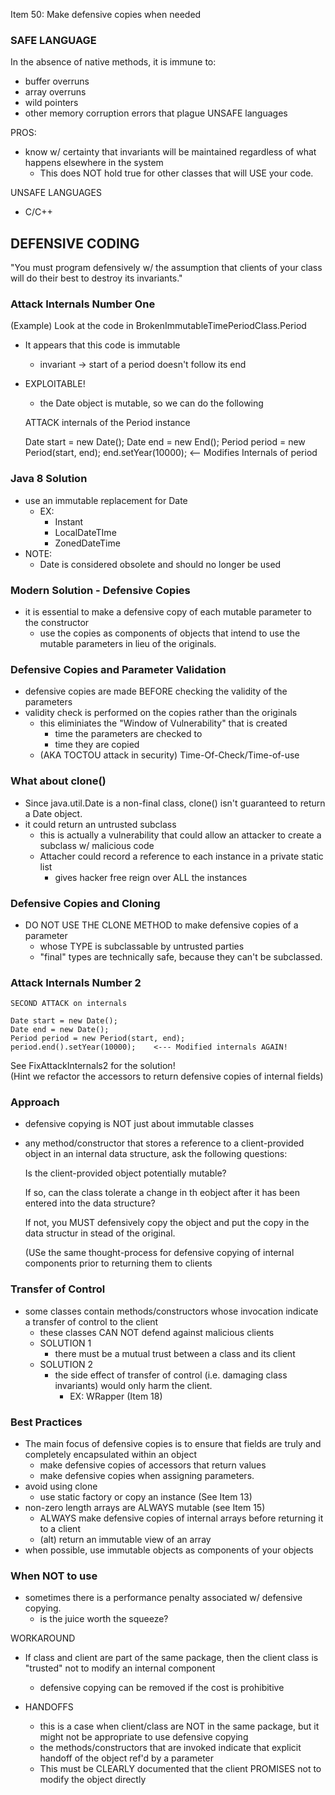 Item 50: Make defensive copies when needed

### SAFE LANGUAGE
In the absence of native methods, it is immune to:
- buffer overruns
- array overruns
- wild pointers
- other memory corruption errors that plague UNSAFE languages

PROS:
- know w/ certainty that invariants will be maintained regardless
of what happens elsewhere in the system
    - This does NOT hold true for other classes that will USE your
    code.

UNSAFE LANGUAGES
- C/C++

## DEFENSIVE CODING
"You must program defensively w/ the assumption that clients of
your class will do their best to destroy its invariants."

### Attack Internals Number One 
(Example) Look at the code in BrokenImmutableTimePeriodClass.Period
- It appears that this code is immutable
    - invariant -> start of a period doesn't follow its end
- EXPLOITABLE!
    - the Date object is mutable, so we can do the following
    
    
    ATTACK internals of the Period instance
    
    Date start = new Date();
    Date end = new End();
    Period period = new Period(start, end);
    end.setYear(10000);     <-- Modifies Internals of period
    
    
### Java 8 Solution
- use an immutable replacement for Date
    - EX:
        - Instant
        - LocalDateTIme
        - ZonedDateTime
- NOTE: 
    - Date is considered obsolete and should no longer be used
    
### Modern Solution - Defensive Copies
- it is essential to make a defensive copy of each mutable parameter to
the constructor
    - use the copies as components of objects that intend to use
    the mutable parameters in lieu of the originals.
    
### Defensive Copies and Parameter Validation
- defensive copies are made BEFORE checking the validity of the parameters
- validity check is performed on the copies rather than the originals
    - this eliminiates the "Window of Vulnerability" that is created
        - time the parameters are checked to 
        - time they are copied
    - (AKA TOCTOU attack in security)
        Time-Of-Check/Time-of-use
    
### What about clone()
- Since java.util.Date is a non-final class, clone() isn't 
guaranteed to return a Date object. 
- it could return an untrusted subclass
    - this is actually a vulnerability that could allow an attacker
    to create a subclass w/ malicious code 
    - Attacher could record a reference to each instance in a 
    private static list
        - gives hacker free reign over ALL the instances
        
        
### Defensive Copies and Cloning
- DO NOT USE THE CLONE METHOD to make defensive copies of a parameter
    - whose TYPE is subclassable by untrusted parties
    - "final" types are technically safe, because they can't be
    subclassed. 
    
### Attack Internals Number 2
 
    SECOND ATTACK on internals
    
    Date start = new Date();
    Date end = new Date();
    Period period = new Period(start, end);
    period.end().setYear(10000);    <--- Modified internals AGAIN!

See FixAttackInternals2 for the solution! <br>
(Hint we refactor the accessors to return defensive copies
of internal fields)

### Approach
- defensive copying is NOT just about immutable classes
- any method/constructor that stores a reference to a client-provided
object in an internal data structure, ask the following questions:
    
    
    Is the client-provided object potentially mutable? 
    
    If so, 
        can the class tolerate a change in th eobject after it 
        has been entered into the data structure? 
        
    If not, 
        you MUST defensively copy the object and put the
        copy in the data structur in stead of the original.
        
    (USe the same thought-process for defensive copying of 
    internal components prior to returning them to clients
    
### Transfer of Control
- some classes contain methods/constructors whose invocation indicate
a transfer of control to the client
    - these classes CAN NOT defend against malicious clients
    - SOLUTION 1
        - there must be a mutual trust between a class and its client
    - SOLUTION 2
        - the side effect of transfer of control (i.e. damaging
        class invariants) would only harm the client. 
            - EX: WRapper (Item 18) 

### Best Practices
- The main focus of defensive copies is to ensure that fields are truly
and completely encapsulated within an object
    - make defensive copies of accessors that return values
    - make defensive copies when assigning parameters.
- avoid using clone
    - use static factory or copy an instance (See Item 13)
- non-zero length arrays are ALWAYS mutable (see Item 15)
    - ALWAYS make defensive copies of internal arrays before 
    returning it to a client
    - (alt) return an immutable view of an array
- when possible, use immutable objects as components of your 
objects


### When NOT to use
- sometimes there is a performance penalty associated w/ 
defensive copying. 
    - is the juice worth the squeeze? 

WORKAROUND
- If class and client are part of the same package, then the
client class is "trusted" not to modify an internal component
    - defensive copying can be removed if the cost is prohibitive
    
- HANDOFFS
    - this is a case when client/class are NOT in the same package, 
    but it might not be appropriate to use defensive copying
    - the methods/constructors that are invoked indicate that
    explicit handoff of the object ref'd by a parameter
    - This must be CLEARLY documented that the client PROMISES
    not to modify the object directly
    